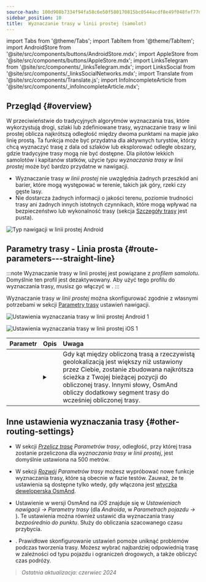 ```yaml
---
source-hash: 100d908b7334f94fa58c6e50f580170815bc0544acdf8e49f048fef77daafbc2
sidebar_position: 10
title:  Wyznaczanie trasy w linii prostej (samolot)
---
```

import Tabs from '@theme/Tabs';
import TabItem from '@theme/TabItem';
import AndroidStore from '@site/src/components/buttons/AndroidStore.mdx';
import AppleStore from '@site/src/components/buttons/AppleStore.mdx';
import LinksTelegram from '@site/src/components/_linksTelegram.mdx';
import LinksSocial from '@site/src/components/_linksSocialNetworks.mdx';
import Translate from '@site/src/components/Translate.js';
import InfoIncompleteArticle from '@site/src/components/_infoIncompleteArticle.mdx';


<InfoIncompleteArticle/>


## Przegląd {#overview}

W przeciwieństwie do tradycyjnych algorytmów wyznaczania tras, które wykorzystują drogi, szlaki lub zdefiniowane trasy, wyznaczanie trasy w linii prostej oblicza najkrótszą odległość między dwoma punktami na mapie jako linię prostą. Ta funkcja może być przydatna dla aktywnych turystów, którzy chcą wyznaczyć trasę z dala od szlaków lub eksplorować odległe obszary, gdzie tradycyjne trasy mogą nie być dostępne. Dla pilotów lekkich samolotów i kapitanów statków, użycie *typu wyznaczania trasy w linii prostej* może być bardzo przydatne w nawigacji.

<!-- ![Przykład nawigacji w linii prostej Android 1](@site/static/img/navigation/routing/straight_line_routing_andr_1.png) ![Przykład nawigacji w linii prostej Android 1](@site/static/img/navigation/routing/straight_line_routing_andr_2.png)  -->

- Wyznaczanie trasy *w linii prostej* nie uwzględnia żadnych przeszkód ani barier, które mogą występować w terenie, takich jak góry, rzeki czy gęste lasy.
- Nie dostarcza żadnych informacji o jakości terenu, poziomie trudności trasy ani żadnych innych istotnych czynnikach, które mogą wpływać na bezpieczeństwo lub wykonalność trasy (sekcja [Szczegóły trasy](../setup/route-details.md) jest pusta).

![Typ nawigacji w linii prostej Android](@site/static/img/navigation/routing/straight_line_routing_andr.png)


## Parametry trasy - Linia prosta {#route-parameters---straight-line}

:::note
Wyznaczanie trasy w linii prostej jest powiązane z *profilem samolotu*. Domyślnie ten profil jest dezaktywowany. Aby użyć tego profilu do wyznaczania trasy, musisz go włączyć w *<Translate android="true" ids="shared_string_menu,shared_string_settings,application_profiles"/>*.
:::

Wyznaczanie trasy *w linii prostej* można skonfigurować zgodnie z własnymi potrzebami w sekcji [Parametry trasy](../guidance/navigation-settings.md#route-parameters) ustawień nawigacji.

<Tabs groupId="operating-systems" queryString="current-os">

<TabItem value="android" label="Android">

![Ustawienia wyznaczania trasy w linii prostej Android 1](@site/static/img/navigation/routing/aircraft_routing_andr.png)

</TabItem>

<TabItem value="ios" label="iOS">

![Ustawienia wyznaczania trasy w linii prostej iOS 1](@site/static/img/navigation/routing/straight_line_ios.png)

</TabItem>

</Tabs>

| Parametr | Opis | Uwaga |
|:------------|:---------------|:---------------|
| *<Translate android="true" ids="recalc_angle_dialog_title"/>* |  <details><summary> <Translate android="true" ids="recalc_angle_dialog_descr"/>  </summary>![Ponowne przeliczanie linii prostej Android](@site/static/img/navigation/routing/straight_line_recalculation_andr.png) </details>  | Gdy kąt między obliczoną trasą a rzeczywistą geolokalizacją jest większy niż ustawiony przez Ciebie, zostanie zbudowana najkrótsza ścieżka z Twojej bieżącej pozycji do obliczonej trasy. Innymi słowy, OsmAnd obliczy dodatkowy segment trasy do wcześniej obliczonej trasy. |


## Inne ustawienia wyznaczania trasy {#other-routing-settings}

- W sekcji [*Przelicz trasę*](../../navigation/guidance/navigation-settings.md#recalculate-route) *Parametrów trasy*, odległość, przy której trasa zostanie przeliczona dla *wyznaczania trasy w linii prostej*, jest domyślnie ustawiona na 500 metrów.

- W sekcji [*Rozwój*](../guidance/navigation-settings.md#development-settings) *Parametrów trasy* możesz wypróbować nowe funkcje wyznaczania trasy, które są obecnie w fazie testów. Zauważ, że te ustawienia są dostępne tylko wtedy, gdy włączona jest [wtyczka deweloperska OsmAnd](../../plugins/development.md).

- Ustawienie *[<Translate ios="true" ids="road_speeds"/>](../guidance/navigation-settings.md#road-speeds)* w wersji OsmAnd na *iOS* znajduje się w *Ustawieniach nawigacji → Parametry trasy* (dla *Androida*, w *Parametrach pojazdu → [<Translate android="true" ids="default_speed_setting_title"/>](../guidance/navigation-settings.md#default-speed--road-speeds)*). Te ustawienia można również ustawić dla wyznaczania trasy *bezpośrednio do punktu*. Służy do obliczania szacowanego czasu przybycia.

- *[<Translate ios="true" ids="vehicle_parameters"/>](../guidance/navigation-settings.md#vehicle-parameters)*. Prawidłowe skonfigurowanie ustawień pomoże uniknąć problemów podczas tworzenia trasy. Możesz wybrać najbardziej odpowiednią trasę w zależności od typu pojazdu i ograniczeń drogowych, a także obliczyć czas podróży.

> *Ostatnia aktualizacja: czerwiec 2024*